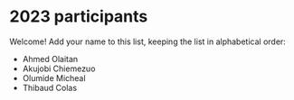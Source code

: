 # 2023 participants

Welcome! Add your name to this list, keeping the list in alphabetical order:

- Ahmed Olaitan
- Akujobi Chiemezuo
- Olumide Micheal
- Thibaud Colas
